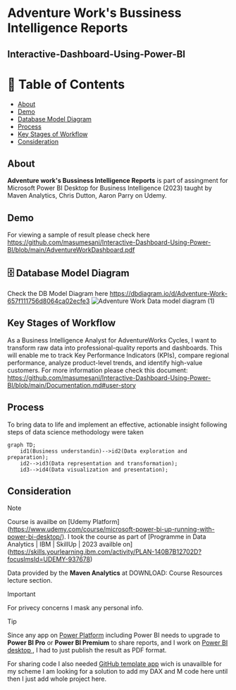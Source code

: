 # Adventure Work's Bussiness Intelligence Reports
## Interactive-Dashboard-Using-Power-BI

# 📝 Table of Contents
- [About](#about)
- [Demo](#demo)
- [Database Model Diagram](#database)
- [Process](#process)
- [Key Stages of Workflow](#workflow)
- [Consideration](#consideration)
## About <a name = "about"></a>
**Adventure work's Bussiness Intelligence Reports** is part of assingment for Microsoft Power BI Desktop for Business Intelligence (2023) taught by Maven Analytics, Chris Dutton, Aaron Parry on Udemy.
## Demo <a name="demo"></a>
For viewing a sample of result please check here https://github.com/masumesani/Interactive-Dashboard-Using-Power-BI/blob/main/AdventureWorkDashboard.pdf
## 🗄️ Database Model Diagram <a name ="database"></a>
Check the DB Model Diagram here https://dbdiagram.io/d/Adventure-Work-657f111756d8064ca02ecfe3
![Adventure Work Data model diagram  (1)](https://github.com/masumesani/Interactive-Dashboard-Using-Power-BI/assets/31848828/fea8bcb4-859a-468e-9ace-ce95941d175c)

## Key Stages of Workflow <a name= "workflow"></a>
As a Business Intelligence Analyst for AdventureWorks Cycles, I want to transform raw data into professional-quality reports and dashboards. This will enable me to track Key Performance Indicators (KPIs), compare regional performance, analyze product-level trends, and identify high-value customers. 
For more information please check this document: https://github.com/masumesani/Interactive-Dashboard-Using-Power-BI/blob/main/Documentation.md#user-story
## Process  <a name = "process"></a>
To bring data to life and implement an effective, actionable insight following steps of data science methodology were taken 
```mermaid
graph TD;
    id1(Business understandin)-->id2(Data exploration and preparation);
    id2-->id3(Data representation and transformation);
    id3-->id4(Data visualization and presentation);
```
## Consideration <a name="consideration"></a>
> [!NOTE]
> Course is availbe on [Udemy Platform] (https://www.udemy.com/course/microsoft-power-bi-up-running-with-power-bi-desktop/). I took the course as part of [Programme in Data Analytics | IBM | SkillUp | 2023 availble on] (https://skills.yourlearning.ibm.com/activity/PLAN-140B7B12702D?focuslmsId=UDEMY-937678)
> 
> Data provided by the **Maven Analytics** at DOWNLOAD: Course Resources lecture section.

> [!IMPORTANT]
> For privecy concerns I mask any personal info.

> [!Tip]
> Since any app on [Power Platform](https://www.microsoft.com/en-us/power-platform/products/power-bi/) including Power BI needs to upgrade to **Power BI Pro** or **Power BI Premium** to share reports, and I work on [Power BI desktop ](https://powerbi.microsoft.com/en-us/desktop/), I had to just publish the result as PDF format.
> 
> For sharing code I also needed [GitHub template app](https://learn.microsoft.com/en-us/power-bi/connect-data/service-connect-to-github) wich is unavailble for my scheme I am looking for a solution to add my DAX and M code here until then I just add whole project here.
